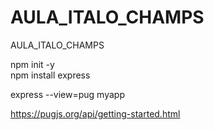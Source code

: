 # AULA_ITALO_CHAMPS
AULA_ITALO_CHAMPS

npm init -y<br>
npm install express<br>

express --view=pug myapp<br>

https://pugjs.org/api/getting-started.html<br>
